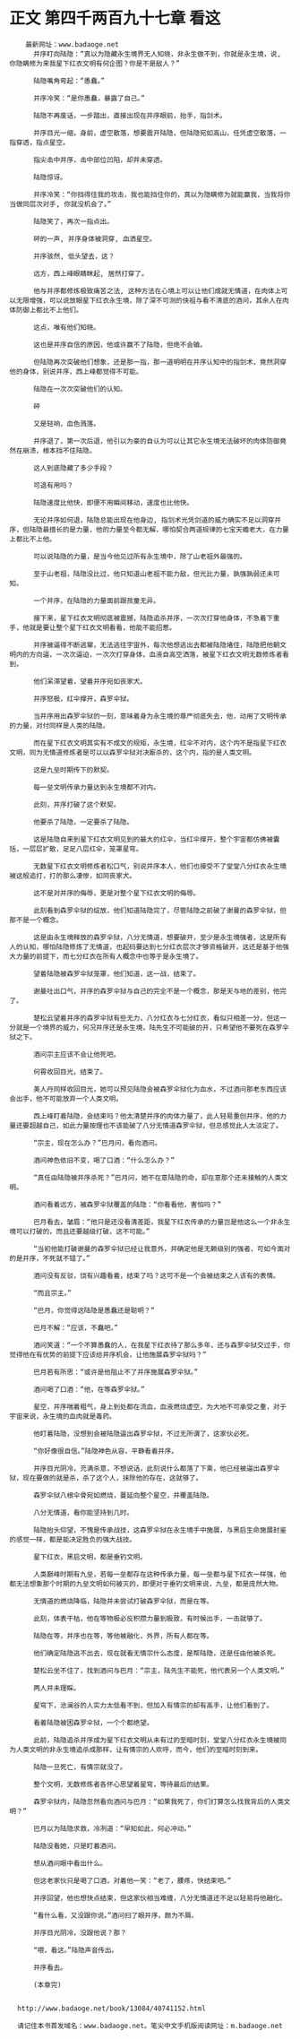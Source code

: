 # 正文 第四千两百九十七章 看这
        最新网址：www.badaoge.net
          并序盯向陆隐：“真以为隐藏永生境界无人知晓，非永生做不到，你就是永生境，说, 你隐瞒修为来我星下红衣文明有何企图？你是不是敌人？”
      
          陆隐嘴角弯起：“愚蠢。”
      
          并序冷笑：“是你愚蠢，暴露了自己。”
      
          陆隐不再废话，一步踏出，直接出现在并序眼前，抬手，指剑术。
      
          并序目光一缩，身前，虚空散落，想要震开陆隐，但陆隐宛如高山，任凭虚空散落，一指穿透，指点星空。
      
          指尖击中并序，击中部位凹陷，却并未穿透。
      
          陆隐惊讶。
      
          并序冷笑：“你挡得住我的攻击，我也能挡住你的，真以为隐瞒修为就能赢我，当我将你当做同层次对手, 你就没机会了。”
      
          陆隐笑了，再次一指点出。
      
          砰的一声, 并序身体被洞穿, 血洒星空。
      
          并序骇然, 低头望去，这？
      
          远方，西上峰眼睛眯起, 居然打穿了。
      
          他与并序都修炼极致痛苦之法, 这种方法在心境上可以让他们成就无情道，在肉体上可以无限增强，可以说放眼星下红衣永生境，除了深不可测的侠祖与看不清底的酒问，其余人在肉体防御上都比不上他们。
      
          这点，唯有他们知晓。
      
          这也是并序自信的原因，他或许赢不了陆隐，但绝不会输。
      
          但陆隐再次突破他们想象，还是那一指，那一道明明在并序认知中的指剑术，竟然洞穿他的身体，别说并序，西上峰都觉得不可能。
      
          陆隐在一次次突破他们的认知。
      
          砰
      
          又是轻响，血色溅落。
      
          并序退了，第一次后退，他引以为豪的自认为可以让其它永生境无法破坏的肉体防御竟然在崩溃，根本挡不住陆隐。
      
          这人到底隐藏了多少手段？
      
          可退有用吗？
      
          陆隐速度比他快，即便不用瞬间移动，速度也比他快。
      
          无论并序如何退，陆隐总能出现在他身边, 指剑术光凭剑道的威力确实不足以洞穿并序，但陆隐最擅长的是力量，他的力量至今都无解，哪怕契合两道规律的七宝天蟾老大，在力量上都比不上他。
      
          可以说陆隐的力量，是当今他见过所有永生境中，除了山老祖外最强的。
      
          至于山老祖，陆隐没比过，他只知道山老祖不能力敌，但光比力量，孰强孰弱还未可知。
      
          一个并序，在陆隐的力量面前跟孩童无异。
      
          接下来，星下红衣文明彻底被震撼，陆隐追杀并序，一次次打穿他身体，不急着下重手，他就是要让整个星下红衣文明看看，他能不能招惹。
      
          并序被逼得不断逃窜，无法逃往宇宙外，每次他想逃出去都被陆隐堵住，陆隐把他朝文明内的方向逼，一次次逼迫，一次次打穿身体，血液自高空洒落，被星下红衣文明无数修炼者看到。
      
          他们呆滞望着，望着并序宛如丧家犬。
      
          并序怒极，红伞撑开，森罗伞狱。
      
          当并序用出森罗伞狱的一刻，意味着身为永生境的尊严彻底失去，他，动用了文明传承的力量，对付同样是人类的陆隐。
      
          而在星下红衣文明其实有不成文的规矩，永生境，红伞不对内，这个内不是指星下红衣文明，同为无情道修炼者是可以以森罗伞狱对决厮杀的，这个内，指的是人类文明。
      
          这是九垒时期传下的默契。
      
          每一垒文明传承力量达到永生境都不对内。
      
          此刻，并序打破了这个默契。
      
          他要杀了陆隐，一定要杀了陆隐。
      
          这是陆隐自来到星下红衣文明见到的最大的红伞，当红伞撑开，整个宇宙都仿佛被囊括，一层层扩散，足足八层红伞，笼罩星穹。
      
          无数星下红衣文明修炼者松口气，别说并序本人，他们也接受不了堂堂八分红衣永生境被这般追打，打的那么凄惨，如同丧家犬。
      
          这不是对并序的侮辱，更是对整个星下红衣文明的侮辱。
      
          此刻看到森罗伞狱的绽放，他们知道陆隐完了，尽管陆隐之前破了谢曼的森罗伞狱，但那不是一个概念。
      
          这是由永生境释放的森罗伞狱，八分无情道，想要破开，至少是永生境强者，这是所有人的认知，哪怕陆隐修炼了无情道，也起码要达到七分红衣层次才够资格破开，这还是基于他强大力量的前提下，而七分红衣在所有人概念中也等于是永生境了。
      
          望着陆隐被森罗伞狱笼罩，他们知道，这一战，结束了。
      
          谢曼吐出口气，并序的森罗伞狱与自己的完全不是一个概念，那是天与地的差别，他完了。
      
          楚松云望着并序的森罗伞狱有些无力，八分红衣与七分红衣，看似只相差一分，但这一分就是一个境界的威力，何况并序还是永生境，陆先生不可能破的开，只希望他不要死在森罗伞狱之下。
      
          酒问宗主应该不会让他死吧。
      
          何霄收回目光，结束了。
      
          美人丹同样收回目光，她可以预见陆隐会被森罗伞狱化为血水，不过酒问那老东西应该会出手，他不可能放弃一个人类文明。
      
          西上峰盯着陆隐，会结束吗？他太清楚并序的肉体力量了，此人轻易重创并序，他的力量还要超越自己，如此力量按理也不该能破了八分无情道森罗伞狱，但总感觉此人太淡定了。
      
          “宗主，现在怎么办？”巴月问，看向酒问。
      
          酒问神色依旧不变，喝了口酒：“什么怎么办？”
      
          “真任由陆隐被并序杀死？”巴月问，她不在意陆隐的命，却在意那个还未接触的人类文明。
      
          酒问看着远方，被森罗伞狱覆盖的陆隐：“你看看他，害怕吗？”
      
          巴月看去，皱眉：“他只是还没看清差距，我星下红衣传承的力量岂是他这么一个非永生境可以打破的，而且还要越级打破，这不可能。”
      
          “当初他能打破谢曼的森罗伞狱已经让我意外，并确定他是无赖级别的强者，可如今面对的是并序，不死就不错了。”
      
          酒问没有反驳，饶有兴趣看着，结束了吗？这可不是一个会被结束之人该有的表情。
      
          “而且宗主。”
      
          “巴月，你觉得这陆隐是愚蠢还是聪明？”
      
          巴月不解：“应该，不蠢吧。”
      
          酒问笑道：“一个不算愚蠢的人，在我星下红衣待了那么多年，还与森罗伞狱交过手，你觉得他在有优势的前提下应该给并序机会，让他施展森罗伞狱吗？”
      
          巴月若有所思：“或许是他阻止不了并序施展森罗伞狱。”
      
          酒问喝了口酒：“他，在等森罗伞狱。”
      
          星空，并序喘着粗气，身上到处都在流血，血液燃烧虚空，为大地不可承受之重，对于宇宙来说，永生境的血肉就是毒药。
      
          他盯着陆隐，没想到会被陆隐逼出森罗伞狱，不过无所谓了，这家伙必死。
      
          “你好像很自信。”陆隐神色从容，平静看着并序。
      
          并序目光阴冷，充满杀意，不想说话，此刻说什么都落了下乘，他已经被逼出森罗伞狱，现在要做的就是杀，杀了这个人，抹除他的存在，这就够了。
      
          森罗伞狱八根伞骨宛如燃烧，蔓延向整个星空，并覆盖陆隐。
      
          八分无情道，看你能坚持到几时。
      
          陆隐抬头仰望，不愧是传承战技，这森罗伞狱在永生境手中施展，与黑启生命施展封鉴的感觉一样，都是能决定胜负的强大战技。
      
          星下红衣，黑启文明，都是垂钓文明。
      
          人类巅峰时期有九垒，若每一垒都存在这种传承力量，每一垒都与星下红衣一样强，他都无法想象那个时期的九垒文明如何被灭的，即便对于垂钓文明来说，九垒，都是庞然大物。
      
          无情道的燃烧降临，陆隐并未尝试打破森罗伞狱，而是在等。
      
          此刻，体表干枯，他在等物极必反积攒力量到极致，有时候出手，一击就够了。
      
          陆隐在等，并序也在等，等他被融化，外界，所有人都在等。
      
          他们确定陆隐逃不出去，现在就看无情宗什么态度，是帮陆隐，还是任由他被杀死。
      
          楚松云坐不住了，找到酒问与巴月：“宗主，陆先生不能死，他代表另一个人类文明。”
      
          两人并未理睬。
      
          星穹下，沧澜谷的人实力太低看不到，但加入有情宗的却有高手，让他们看到了。
      
          看着陆隐被困森罗伞狱，一个个都绝望。
      
          此前，陆隐追杀并序成为星下红衣文明从未有过的至暗时刻，堂堂八分红衣永生境被同为人类文明的非永生境追杀成那样，让有情宗的人欢呼，而今，他们的至暗时刻到来。
      
          陆隐一旦死亡，有情宗就没了。
      
          整个文明，无数修炼者各怀心思望着星穹，等待最后的结果。
      
          森罗伞狱内，陆隐忽然看向酒问与巴月：“如果我死了，你们打算怎么找我背后的人类文明？”
      
          巴月以为陆隐求救，冷冽道：“早知如此，何必冲动。”
      
          陆隐没看她，只是盯着酒问。
      
          想从酒问眼中看出什么。
      
          但这老家伙只是喝了口酒，对着他一笑：“老了，腰疼，快结束吧。”
      
          并序回望，他也想快点结束，但这家伙相当难缠，八分无情道还不足以轻易将他融化。
      
          “看什么看，又没跟你说。”酒问扫了眼并序，颇为不屑。
      
          并序目光阴冷，没跟他说？那？
      
          “喂，看这。”陆隐声音传出。
      
          并序看去。
      
          (本章完)
      
      
      http://www.badaoge.net/book/13084/40741152.html
      
      请记住本书首发域名：www.badaoge.net。笔尖中文手机版阅读网址：m.badaoge.net